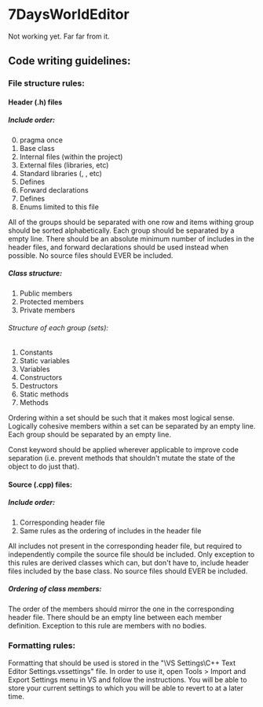 # 7DaysWorldEditor
Not working yet. Far far from it.

## Code writing guidelines:

### File structure rules:

#### Header (.h) files

##### Include order:
0. pragma once
1. Base class
2. Internal files (within the project)
3. External files (libraries, etc)
4. Standard libraries (<string>, <memory>, etc)
5. Defines
6. Forward declarations
7. Defines
8. Enums limited to this file

All of the groups should be separated with one row and items withing group should be sorted alphabetically.
Each group should be separated by a empty line.
There should be an absolute minimum number of includes in the header files, and forward declarations should be used instead when possible.
No source files should EVER be included.

##### Class structure:
1. Public members
2. Protected members
3. Private members

###### Structure of each group (sets):
1. Constants
2. Static variables
3. Variables
4. Constructors
5. Destructors
6. Static methods
7. Methods

Ordering within a set should be such that it makes most logical sense.
Logically cohesive members within a set can be separated by an empty line.
Each group should be separated by an empty line.

Const keyword should be applied wherever applicable to improve code separation (i.e. prevent methods that shouldn't mutate the state of the object to do just that).

#### Source (.cpp) files:

##### Include order:
1. Corresponding header file
2. Same rules as the ordering of includes in the header file

All includes not present in the corresponding header file, but required to independently compile the source file should be included.
Only exception to this rules are derived classes which can, but don't have to, include header files included by the base class.
No source files should EVER be included.

##### Ordering of class members:
The order of the members should mirror the one in the corresponding header file.
There should be an empty line between each member definition. Exception to this rule are members with no bodies.


### Formatting rules:

Formatting that should be used is stored in the "\VS Settings\C++ Text Editor Settings.vssettings" file.
In order to use it, open Tools > Import and Export Settings menu in VS and follow the instructions.
You will be able to store your current settings to which you will be able to revert to at a later time.

